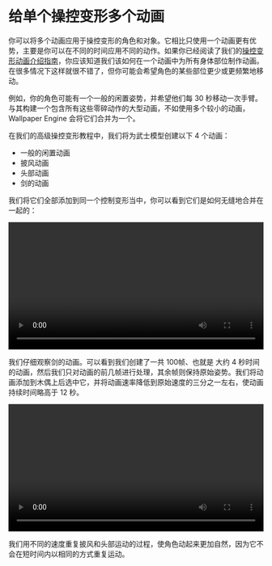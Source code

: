 # 给单个操控变形多个动画

你可以将多个动画应用于操控变形的角色和对象。它相比只使用一个动画更有优势，主要是你可以在不同的时间应用不同的动作。如果你已经阅读了我们的[操控变形动画介绍指南](/wallpaper-engine-docs/scene/puppet-warp/introduction)，你应该知道我们该如何在一个动画中为所有身体部位制作动画。在很多情况下这样就很不错了，但你可能会希望角色的某些部位更少或更频繁地移动。

例如，你的角色可能有一个一般的闲置姿势，并希望他们每 30 秒移动一次手臂。与其构建一个包含所有这些零碎动作的大型动画，不如使用多个较小的动画，Wallpaper Engine 会将它们合并为一个。

在我们的高级操控变形教程中，我们将为武士模型创建以下 4 个动画：

* 一般的闲置动画
* 披风动画
* 头部动画
* 剑的动画

我们将它们全部添加到同一个控制变形当中，你可以看到它们是如何无缝地合并在一起的：

<video width="100%" controls>
  <source :src="$withBase('/videos/puppet_warp_multiple_animations.mp4')" type="video/mp4">
  Your browser does not support the video tag.
</video>

我们仔细观察剑的动画。可以看到我们创建了一共 100帧、也就是 大约 4 秒时间的动画，然后我们只对动画的前几帧进行处理，其余帧则保持原始姿势。我们将动画添加到木偶上后选中它，并将动画速率降低到原始速度的三分之一左右，使动画持续时间略高于 12 秒。

<video width="100%" controls>
  <source :src="$withBase('/videos/puppet_warp_multiple_animations_sword.mp4')" type="video/mp4">
  Your browser does not support the video tag.
</video>

我们用不同的速度重复披风和头部运动的过程，使角色动起来更加自然，因为它不会在短时间内以相同的方式重复运动。